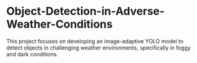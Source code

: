 # Object-Detection-in-Adverse-Weather-Conditions
This project focuses on developing an image-adaptive YOLO model to detect objects in challenging weather environments, specifically in foggy and dark conditions. 
